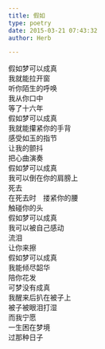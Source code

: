 ```yaml
---  
title: 假如  
type: poetry  
date: 2015-03-21 07:43:32  
author: Herb  

---  
```

假如梦可以成真  
我就能拉开窗  
听你陌生的呼唤  
我从你口中  
等了十六年    
假如梦可以成真  
我就能攥紧你的手背  
感受如玉的指节  
让我的颤抖  
把心曲演奏    
假如梦可以成真  
我可以倒在你的肩膀上  
死去  
在死去时　搂紧你的腰  
触碰你的头    
假如梦可以成真  
我可以被自己感动  
流泪  
让你来擦    
假如梦可以成真  
我能倾尽韶华  
陪你花发    
可梦没有成真  
我醒来后扒在被子上  
被子被眼泪打湿  
而我宁愿  
一生困在梦境  
过那种日子